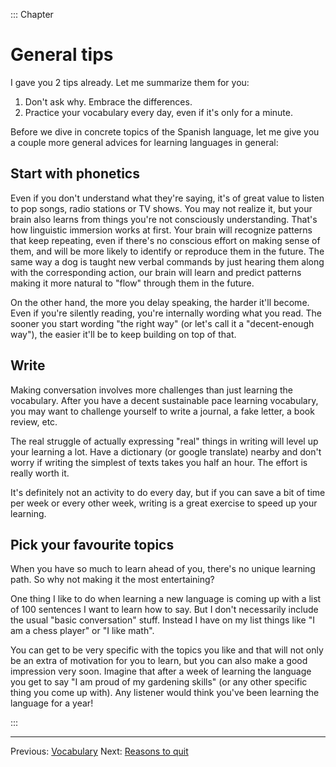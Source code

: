 ::: Chapter

# General tips

I gave you 2 tips already. Let me summarize them for you:

 1) Don't ask why. Embrace the differences.
 2) Practice your vocabulary every day, even if it's only for a minute.

Before we dive in concrete topics of the Spanish language, let me give you a couple more general advices for learning languages in general:

## Start with phonetics

Even if you don't understand what they're saying, it's of great value to listen to pop songs, radio stations or TV shows.
You may not realize it, but your brain also learns from things you're not consciously understanding.
That's how linguistic immersion works at first.
Your brain will recognize patterns that keep repeating, even if there's no conscious effort on making sense of them, and will be more likely to identify or reproduce them in the future.
The same way a dog is taught new verbal commands by just hearing them along with the corresponding action, our brain will learn and predict patterns making it more natural to "flow" through them in the future.

On the other hand, the more you delay speaking, the harder it'll become.
Even if you're silently reading, you're internally wording what you read.
The sooner you start wording "the right way" (or let's call it a "decent-enough way"), the easier it'll be to keep building on top of that.

## Write

Making conversation involves more challenges than just learning the vocabulary.
After you have a decent sustainable pace learning vocabulary, you may want to challenge yourself to write a journal, a fake letter, a book review, etc.

The real struggle of actually expressing "real" things in writing will level up your learning a lot.
Have a dictionary (or google translate) nearby and don't worry if writing the simplest of texts takes you half an hour.
The effort is really worth it.

It's definitely not an activity to do every day, but if you can save a bit of time per week or every other week, writing is a great exercise to speed up your learning.

## Pick your favourite topics

When you have so much to learn ahead of you, there's no unique learning path.
So why not making it the most entertaining?

One thing I like to do when learning a new language is coming up with a list of 100 sentences I want to learn how to say.
But I don't necessarily include the usual "basic conversation" stuff.
Instead I have on my list things like "I am a chess player" or "I like math".

You can get to be very specific with the topics you like and that will not only be an extra of motivation for you to learn, but you can also make a good impression very soon.
Imagine that after a week of learning the language you get to say "I am proud of my gardening skills" (or any other specific thing you come up with).
Any listener would think you've been learning the language for a year!

:::

---

Previous: [Vocabulary](vocabulary.html)
Next: [Reasons to quit](reasons_to_quit.html)
